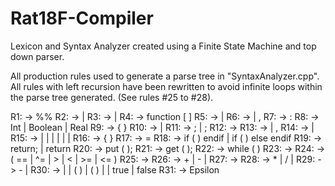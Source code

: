# Rat18F-Compiler
Lexicon and Syntax Analyzer created using a Finite State Machine and top down parser. 

All production rules used to generate a parse tree in "SyntaxAnalyzer.cpp". All rules with left recursion have been 
  rewritten to avoid infinite loops within the parse tree generated. (See rules #25 to #28).


R1: <Rat18S> -> <Opt Function Definitions> %% <Opt Declaration List> <Statement List>
R2: <Opt Function Definitions> -> <Function Definitions> | <Empty>
R3: <Function Definitions> -> <Function> | <Function> <Function Definitions>
R4: <Function> -> function <Identifier> [ <Opt Parameter List> ] <Opt Declaration List> <Body>
R5: <Opt Parameter List> -> <Parameter List> | <Empty>
R6: <Parameter List> -> <Parameter> | <Parameter>, <Parameter List>
R7: <Parameter> -> <IDs> : <Qualifier>
R8: <Qualifier> ->  Int | Boolean | Real
R9: <Body> -> { <Statement List> }
R10: <Opt Declaration List> -> <Declaration List> | <Empty>
R11: <Declaration List> -> <Declaration>; | <Declaration>; <Declaration List>
R12: <Declaration> -> <Qualifier> <IDs>
R13: <IDs> -> <Identifier> | <Identifier>, <IDs>
R14: <Statement List> -> <Statement> | <Statement> <Statement List>
R15: <Statement> -> <Compound> | <Assign> | <If> | <Return> | <Print> | <Scan> | <While>
R16: <Compound> -> { <Statement List> }
R17: <Assign> -> <Identifier> = <Expression>
R18: <If> -> if ( <Condition> ) <Statement> endif | if ( <Condition> ) <Statement> else <Statement> endif
R19: <Return> -> return; |  return <Expression>
R20: <Print> -> put ( <Expression> );
R21: <Scan> -> get ( <IDs> );
R22: <While> -> while ( <Condition> )  <Statement>
R23: <Condition> -> <Expression>  <Relop>  <Expression>
R24: <Relop> -> ( == | ^= | > | < | >= | <= )
R25: <Expression> -> <Term> <ExpressionPrime>
R26: <ExpressionPrime> -> + <Term> <ExpressionPrime> | - <Term> <ExpressionPrime> | <Empty>
R27: <Term> -> <Factor> <TermPrime>
R28: <TermPrime> -> * <Factor> <TermPrime> | / <Factor> <TermPrime> | <Empty>
R29: <Factor> -> - <Primary> | <Primary>
R30: <Primary> -> <Identifier> | <Integer> | <Identifier> ( <IDs> ) | ( <Expression> ) | <Real> | true | false
R31: <Empty> -> Epsilon

